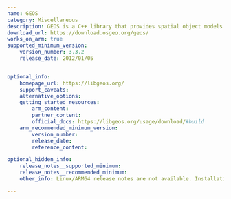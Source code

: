 ```yaml
---
name: GEOS
category: Miscellaneous
description: GEOS is a C++ library that provides spatial object models and fundamental geometric operations, implementing the OpenGIS Simple Features Specification for processing complex geospatial data efficiently.
download_url: https://download.osgeo.org/geos/
works_on_arm: true
supported_minimum_version:
    version_number: 3.3.2
    release_date: 2012/01/05


optional_info:
    homepage_url: https://libgeos.org/
    support_caveats:
    alternative_options:
    getting_started_resources:
        arm_content: 
        partner_content: 
        official_docs: https://libgeos.org/usage/download/#build
    arm_recommended_minimum_version:
        version_number:
        release_date:
        reference_content: 

optional_hidden_info:
    release_notes__supported_minimum: 
    release_notes__recommended_minimum:
    other_info: Linux/ARM64 release notes are not available. Installation and testing are done via the tar archive [3.3.2](https://download.osgeo.org/geos/geos-3.3.2.tar.bz2).

---
```

